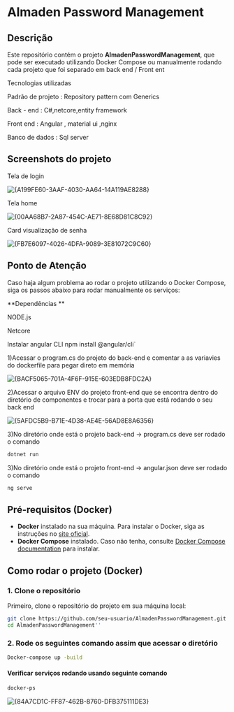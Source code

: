 # Almaden Password Management

## Descrição

Este repositório contém o projeto **AlmadenPasswordManagement**, que pode ser executado utilizando Docker Compose ou manualmente rodando cada projeto que foi separado em back end / Front ent

Tecnologias utilizadas 

Padrão de projeto : Repository pattern com Generics

Back - end : C#,netcore,entity framework

Front end : Angular , material ui ,nginx 

Banco de dados : Sql server 

## Screenshots do projeto

Tela de login

![{A199FE60-3AAF-4030-AA64-14A119AE8288}](https://github.com/user-attachments/assets/fd68ed68-2165-44ba-8194-9f95fc819374)

Tela home 

![{00AA68B7-2A87-454C-AE71-8E68D81C8C92}](https://github.com/user-attachments/assets/b2b9575d-2ab3-4eb8-8254-c348c4d34474)


Card visualização de senha 

![{FB7E6097-4026-4DFA-9089-3E81072C9C60}](https://github.com/user-attachments/assets/1b04a97d-166b-483f-acbb-840017c15db3)




## Ponto de Atenção

Caso haja algum problema ao rodar o projeto utilizando o Docker Compose, siga os passos abaixo para rodar manualmente os serviços:

**Dependências **

NODE.js 

Netcore 

Instalar angular CLI npm install @angular/cli`

1)Acessar o program.cs do projeto do back-end e comentar a as variavies do dockerfile para pegar direto em memória


![{BACF5065-701A-4F6F-915E-603EDB8FDC2A}](https://github.com/user-attachments/assets/ec8f9f4b-3920-453c-a5d1-2208a0fe362d)

2)Acessar o arquivo ENV do projeto front-end que se encontra dentro do diretório de componentes e trocar para  a porta que está rodando o seu back end


![{5AFDC5B9-B71E-4D38-AE4E-56AD8E8A6356}](https://github.com/user-attachments/assets/d9d16b4b-2ff6-4c2b-93bb-ec3ce20b1a05)

3)No diretório onde está o projeto back-end -> program.cs deve ser rodado o comando 
```bash
dotnet run
```

3)No diretório onde está o projeto front-end -> angular.json deve ser rodado o comando 
```bash
ng serve
```




## Pré-requisitos (Docker)

- **Docker** instalado na sua máquina. Para instalar o Docker, siga as instruções no [site oficial](https://www.docker.com/get-started).
- **Docker Compose** instalado. Caso não tenha, consulte [Docker Compose documentation](https://docs.docker.com/compose/install/) para instalar.

## Como rodar o projeto (Docker)

### 1. Clone o repositório

Primeiro, clone o repositório do projeto em sua máquina local:

```bash
git clone https://github.com/seu-usuario/AlmadenPasswordManagement.git
cd AlmadenPasswordManagement''
```

### 2. Rode os seguintes comando assim que acessar o diretório

```bash
Docker-compose up -build
```
#### Verificar serviços rodando usando seguinte comando 

```bash
docker-ps
```
![{84A7CD1C-FF87-462B-8760-DFB375111DE3}](https://github.com/user-attachments/assets/d6a10253-63be-4f61-aec3-779da2072fc6)


